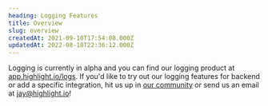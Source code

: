 ```yaml
---
heading: Logging Features
title: Overview
slug: overview
createdAt: 2021-09-10T17:54:08.000Z
updatedAt: 2022-08-18T22:36:12.000Z
---
```


Logging is currently in alpha and you can find our logging product at [app.highlight.io/logs](https://app.highlight.io/logs). If you'd like to try out our logging features for backend or add a specific integration, hit us up in [our community](https://highlight.io/community) or send us an email at [jay@highlight.io](mailto:jay@highlight.io)!
